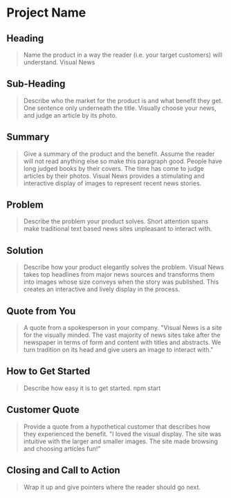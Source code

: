 # Project Name #

<!--
> This material was originally posted [here](http://www.quora.com/What-is-Amazons-approach-to-product-development-and-product-management). It is reproduced here for posterities sake.

There is an approach called "working backwards" that is widely used at Amazon. They work backwards from the customer, rather than starting with an idea for a product and trying to bolt customers onto it. While working backwards can be applied to any specific product decision, using this approach is especially important when developing new products or features.

For new initiatives a product manager typically starts by writing an internal press release announcing the finished product. The target audience for the press release is the new/updated product's customers, which can be retail customers or internal users of a tool or technology. Internal press releases are centered around the customer problem, how current solutions (internal or external) fail, and how the new product will blow away existing solutions.

If the benefits listed don't sound very interesting or exciting to customers, then perhaps they're not (and shouldn't be built). Instead, the product manager should keep iterating on the press release until they've come up with benefits that actually sound like benefits. Iterating on a press release is a lot less expensive than iterating on the product itself (and quicker!).

If the press release is more than a page and a half, it is probably too long. Keep it simple. 3-4 sentences for most paragraphs. Cut out the fat. Don't make it into a spec. You can accompany the press release with a FAQ that answers all of the other business or execution questions so the press release can stay focused on what the customer gets. My rule of thumb is that if the press release is hard to write, then the product is probably going to suck. Keep working at it until the outline for each paragraph flows.

Oh, and I also like to write press-releases in what I call "Oprah-speak" for mainstream consumer products. Imagine you're sitting on Oprah's couch and have just explained the product to her, and then you listen as she explains it to her audience. That's "Oprah-speak", not "Geek-speak".

Once the project moves into development, the press release can be used as a touchstone; a guiding light. The product team can ask themselves, "Are we building what is in the press release?" If they find they're spending time building things that aren't in the press release (overbuilding), they need to ask themselves why. This keeps product development focused on achieving the customer benefits and not building extraneous stuff that takes longer to build, takes resources to maintain, and doesn't provide real customer benefit (at least not enough to warrant inclusion in the press release).
 -->

## Heading ##
  > Name the product in a way the reader (i.e. your target customers) will understand.
Visual News


## Sub-Heading ##
  > Describe who the market for the product is and what benefit they get. One sentence only underneath the title.
Visually choose your news, and judge an article by its photo.

## Summary ##
  > Give a summary of the product and the benefit. Assume the reader will not read anything else so make this paragraph good.
People have long judged books by their covers. The time has come to judge articles by their photos. Visual News provides a stimulating and interactive display of images to represent recent news stories.

## Problem ##
  > Describe the problem your product solves.
> Short attention spans make traditional text based news sites unpleasant to interact with.

## Solution ##
  > Describe how your product elegantly solves the problem.
> Visual News takes top headlines from major news sources and transforms them into images whose size conveys  when the story was published. This creates an interactive and lively display in the process.

## Quote from You ##
  > A quote from a spokesperson in your company.
> "Visual News is a site for the visually minded. The vast majority of news sites take after the newspaper in terms of form and content with titles and abstracts. We turn tradition on its head and give users an image to interact with."

## How to Get Started ##
  > Describe how easy it is to get started.
> npm start

## Customer Quote ##
  > Provide a quote from a hypothetical customer that describes how they experienced the benefit.
> "I loved the visual display. The site was intuitive with the larger and smaller images. The site made browsing and choosing articles fun!"

## Closing and Call to Action ##
  > Wrap it up and give pointers where the reader should go next.
